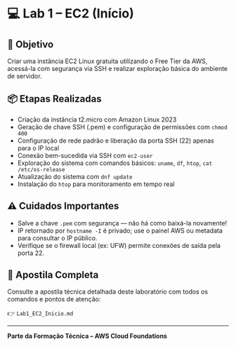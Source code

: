 # 💻 Lab 1 – EC2 (Início)

## 🎯 Objetivo

Criar uma instância EC2 Linux gratuita utilizando o Free Tier da AWS, acessá-la com segurança via SSH e realizar exploração básica do ambiente de servidor.

## 📦 Etapas Realizadas

* Criação da instância t2.micro com Amazon Linux 2023
* Geração de chave SSH (.pem) e configuração de permissões com `chmod 400`
* Configuração de rede padrão e liberação da porta SSH (22) apenas para o IP local
* Conexão bem-sucedida via SSH com `ec2-user`
* Exploração do sistema com comandos básicos: `uname`, `df`, `htop`, `cat /etc/os-release`
* Atualização do sistema com `dnf update`
* Instalação do `htop` para monitoramento em tempo real

## ⚠️ Cuidados Importantes

* Salve a chave `.pem` com segurança — não há como baixá-la novamente!
* IP retornado por `hostname -I` é privado; use o painel AWS ou metadata para consultar o IP público.
* Verifique se o firewall local (ex: UFW) permite conexões de saída pela porta 22.

## 📘 Apostila Completa

Consulte a apostila técnica detalhada deste laboratório com todos os comandos e pontos de atenção:

👉 `Lab1_EC2_Inicio.md`

---

**Parte da Formação Técnica – AWS Cloud Foundations**

